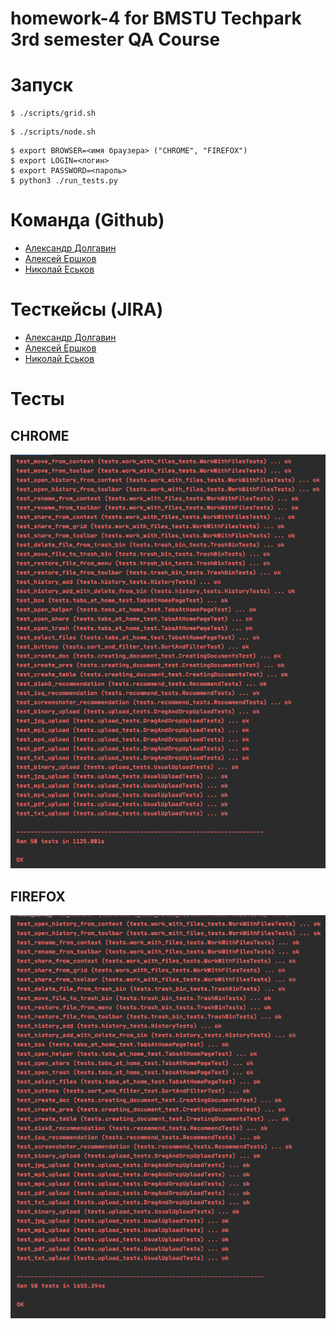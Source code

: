 # homework-4 for BMSTU Techpark 3rd semester QA Course

# Запуск

```
$ ./scripts/grid.sh
```
```
$ ./scripts/node.sh
```
```
$ export BROWSER=<имя браузера> ("CHROME", "FIREFOX")
$ export LOGIN=<логин>
$ export PASSWORD=<пароль>
$ python3 ./run_tests.py
```

# Команда (Github)
- [Александр Долгавин](https://github.com/esuwu)
- [Алексей Ершков](https://github.com/alexey-ershkov)
- [Николай Еськов](https://github.com/nickeskov)

# Тесткейсы (JIRA)
- [Александр Долгавин](http://jira.bmstu.cloud/browse/QA-792)
- [Алексей Ершков](http://jira.bmstu.cloud/browse/QA-791)
- [Николай Еськов](http://jira.bmstu.cloud/browse/QA-794)

# Тесты

## CHROME
![](./media/chrome.png)

## FIREFOX
![](./media/firefox.png)

